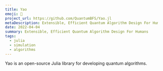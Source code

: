 ```yaml
---
title: Yao
emoji: 🔮
project_url: https://github.com/QuantumBFS/Yao.jl
metaDescription: Extensible, Efficient Quantum Algorithm Design For Humans
date: 2022-04-04
summary: Extensible, Efficient Quantum Algorithm Design For Humans
tags:
  - julia
  - simulation
  - algorithms
---
```


Yao is an open-source Julia library for developing quantum algorithms.
